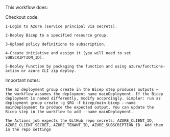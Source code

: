 This workflow does:

Checkout code.

    1-Login to Azure (service principal via secrets).

    2-Deploy Bicep to a specified resource group.

    3-Upload policy definitions to subscription.

    4-Create initiative and assign it (you will need to set SUBSCRIPTION_ID).

    5-Deploy Function by packaging the function and using azure/functions-action or azure CLI zip deploy.
Important notes:

    The az deployment group create in the Bicep step produces outputs — the workflow assumes the deployment name mainDeployment. If the Bicep deployment is named differently, modify accordingly. Simpler: run az deployment group create -g $RG -f bicep/main.bicep --name mainDeployment to produce the expected output. You can update the Bicep step in the workflow to add --name mainDeployment.

    The Actions job expects the GitHub repo secrets: AZURE_CLIENT_ID, AZURE_CLIENT_SECRET, AZURE_TENANT_ID, AZURE_SUBSCRIPTION_ID. Add them in the repo settings
